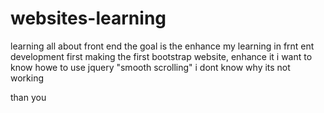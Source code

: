 # websites-learning
learning all about front end
the goal is the enhance my learning in frnt ent development
first making the first bootstrap website, enhance it
i want to know howe to use jquery "smooth scrolling" i dont know why its not working 

than you
